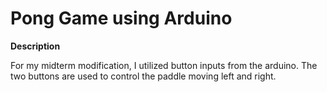 # Pong Game using Arduino

**Description**

For my midterm modification, I utilized button inputs from the arduino. The two buttons are used to control the paddle moving left and right.
